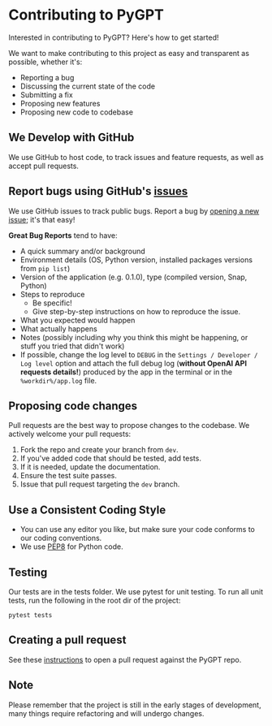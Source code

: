 # Contributing to PyGPT

Interested in contributing to PyGPT? Here's how to get started!

We want to make contributing to this project as easy and transparent as possible, whether it's:

- Reporting a bug
- Discussing the current state of the code
- Submitting a fix
- Proposing new features
- Proposing new code to codebase

## We Develop with GitHub

We use GitHub to host code, to track issues and feature requests, as well as accept pull requests.

## Report bugs using GitHub's [issues](https://github.com/szczyglis-dev/py-gpt/issues)

We use GitHub issues to track public bugs. Report a bug by [opening a new issue](https://github.com/szczyglis-dev/py-gpt/issues/new); it's that easy!

**Great Bug Reports** tend to have:

- A quick summary and/or background
- Environment details (OS, Python version, installed packages versions from `pip list`)
- Version of the application (e.g. 0.1.0), type (compiled version, Snap, Python)
- Steps to reproduce
  - Be specific!
  - Give step-by-step instructions on how to reproduce the issue.
- What you expected would happen
- What actually happens
- Notes (possibly including why you think this might be happening, or stuff you tried that didn't work)
- If possible, change the log level to `DEBUG` in the `Settings / Developer / Log level` option and attach the full debug log (**without OpenAI API requests details!**) produced by the app in the terminal or in the `%workdir%/app.log` file.

## Proposing code changes

Pull requests are the best way to propose changes to the codebase. We actively welcome your pull requests:

1. Fork the repo and create your branch from `dev`.
2. If you've added code that should be tested, add tests.
3. If it is needed, update the documentation.
4. Ensure the test suite passes.
5. Issue that pull request targeting the `dev` branch.

## Use a Consistent Coding Style

* You can use any editor you like, but make sure your code conforms to our coding conventions.
* We use [PEP8](https://peps.python.org/pep-0008/) for Python code.

## Testing

Our tests are in the tests folder. We use pytest for unit testing. 
To run all unit tests, run the following in the root dir of the project:

`pytest tests`

## Creating a pull request

See these [instructions](https://docs.github.com/en/pull-requests/collaborating-with-pull-requests/proposing-changes-to-your-work-with-pull-requests/creating-a-pull-request-from-a-fork) to open a pull request against the PyGPT repo.

## Note
Please remember that the project is still in the early stages of development, many things require refactoring and will undergo changes.